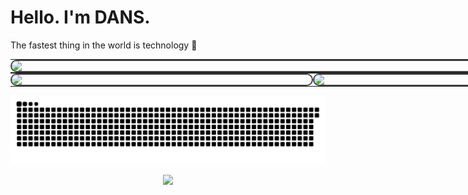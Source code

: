 <h1 align="left">Hello. I'm DANS.</h1>

The fastest thing in the world is technology 🚀</p>

<table style="width: 100vw; max-width: 100vw; margin: 0; border-collapse: collapse;">
  <tr>
    <td colspan="2" style="padding: 0;">
      <img src="http://github-profile-summary-cards.vercel.app/api/cards/profile-details?username=qdans&theme=transparent" 
           style="width: 100vw; max-width: 100vw; display: block; border: 2px solid #444; border-radius: 10px;" />
    </td>
  </tr>
</table>

<table style="width: 100vw; max-width: 100vw; margin: 0; border-collapse: collapse;">
  <tr>
    <td style="width: 50vw; padding: 0;">
      <img src="http://github-profile-summary-cards.vercel.app/api/cards/stats?username=qdans&theme=transparent" 
           style="width: 50vw; max-width: 50vw; display: block; border: 2px solid #444; border-radius: 10px;" />
    </td>
    <td style="width: 50vw; padding: 0;">
      <img src="http://github-profile-summary-cards.vercel.app/api/cards/most-commit-language?username=qdans&theme=transparent" 
           style="width: 50vw; max-width: 50vw; display: block; border: 2px solid #444; border-radius: 10px;" />
    </td>
  </tr>
</table>

<p align="center" style="width: 100%; max-width: 100vw; display: flex; justify-content: center;">
  <picture>
    <source media="(prefers-color-scheme: dark)" srcset="https://github.com/qdans/qdans/blob/output/snake-dark.svg" />
    <source media="(prefers-color-scheme: light)" srcset="https://github.com/qdans/qdans/blob/output/snake-light.svg" />
    <img src="https://github.com/qdans/qdans/blob/output/snake-dark.svg" alt="Snake animation" style="width: 100vw; max-width: 100%;" />
  </picture>
</p>

<p align="center">
  <img src="https://user-images.githubusercontent.com/73097560/115834477-dbab4500-a447-11eb-908a-139a6edaec5c.gif">
</p>
